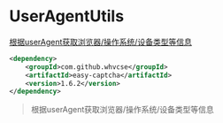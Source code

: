 # UserAgentUtils

[根据userAgent获取浏览器/操作系统/设备类型等信息](https://blog.csdn.net/qq_23832313/article/details/82775316)

```xml
<dependency>
    <groupId>com.github.whvcse</groupId>
    <artifactId>easy-captcha</artifactId>
    <version>1.6.2</version>
</dependency>
```

> 根据userAgent获取浏览器/操作系统/设备类型等信息
